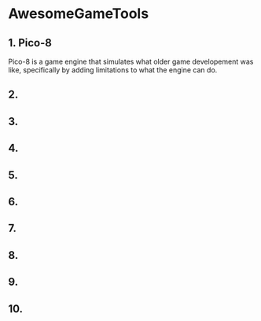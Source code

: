# AwesomeGameTools

## 1. Pico-8
Pico-8 is a game engine that simulates what older game developement was like, specifically by adding limitations to what the engine can do.

## 2. 

## 3.

## 4.

## 5.

## 6.

## 7.

## 8.

## 9.

## 10.
